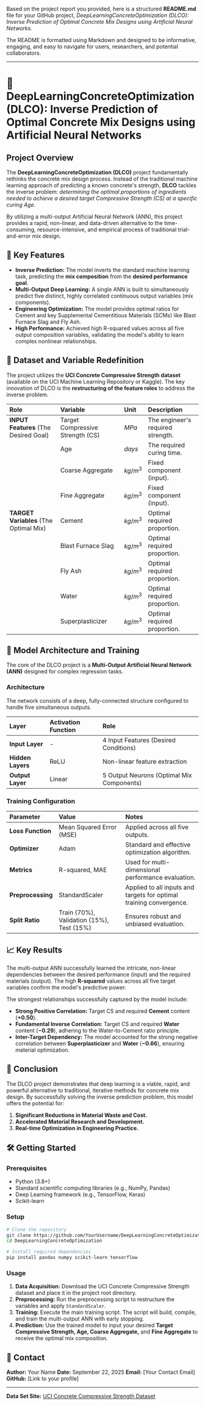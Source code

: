 Based on the project report you provided, here is a structured **README.md** file for your GitHub project, *DeepLearningConcreteOptimization (DLCO): Inverse Prediction of Optimal Concrete Mix Designs using Artificial Neural Networks*.

The README is formatted using Markdown and designed to be informative, engaging, and easy to navigate for users, researchers, and potential collaborators.

-----

# 🤖 DeepLearningConcreteOptimization (DLCO): Inverse Prediction of Optimal Concrete Mix Designs using Artificial Neural Networks

## Project Overview

The **DeepLearningConcreteOptimization (DLCO)** project fundamentally rethinks the concrete mix design process. Instead of the traditional machine learning approach of predicting a known concrete's strength, **DLCO** tackles the inverse problem: *determining the optimal proportions of ingredients needed to achieve a desired target Compressive Strength (CS) at a specific curing Age*.

By utilizing a multi-output Artificial Neural Network (ANN), this project provides a rapid, non-linear, and data-driven alternative to the time-consuming, resource-intensive, and empirical process of traditional trial-and-error mix design.

## 🌟 Key Features

  * **Inverse Prediction:** The model inverts the standard machine learning task, predicting the **mix composition** from the **desired performance goal**.
  * **Multi-Output Deep Learning:** A single ANN is built to simultaneously predict five distinct, highly correlated continuous output variables (mix components).
  * **Engineering Optimization:** The model provides optimal ratios for Cement and key Supplemental Cementitious Materials (SCMs) like Blast Furnace Slag and Fly Ash.
  * **High Performance:** Achieved high R-squared values across all five output composition variables, validating the model's ability to learn complex nonlinear relationships.

## 📐 Dataset and Variable Redefinition

The project utilizes the **UCI Concrete Compressive Strength dataset** (available on the UCI Machine Learning Repository or Kaggle). The key innovation of DLCO is the **restructuring of the feature roles** to address the inverse problem.

| Role | Variable | Unit | Description |
| :--- | :--- | :--- | :--- |
| **INPUT Features** (The Desired Goal) | Target Compressive Strength (CS) | $MPa$ | The engineer's required strength. |
| | Age | $days$ | The required curing time. |
| | Coarse Aggregate | $kg/m^3$ | Fixed component (input). |
| | Fine Aggregate | $kg/m^3$ | Fixed component (input). |
| **TARGET Variables** (The Optimal Mix) | Cement | $kg/m^3$ | Optimal required proportion. |
| | Blast Furnace Slag | $kg/m^3$ | Optimal required proportion. |
| | Fly Ash | $kg/m^3$ | Optimal required proportion. |
| | Water | $kg/m^3$ | Optimal required proportion. |
| | Superplasticizer | $kg/m^3$ | Optimal required proportion. |

## 🧠 Model Architecture and Training

The core of the DLCO project is a **Multi-Output Artificial Neural Network (ANN)** designed for complex regression tasks.

### Architecture

The network consists of a deep, fully-connected structure configured to handle five simultaneous outputs.

| Layer | Activation Function | Role |
| :--- | :--- | :--- |
| **Input Layer** | - | 4 Input Features (Desired Conditions) |
| **Hidden Layers** | ReLU | Non-linear feature extraction |
| **Output Layer** | Linear | 5 Output Neurons (Optimal Mix Components) |

### Training Configuration

| Parameter | Value | Notes |
| :--- | :--- | :--- |
| **Loss Function** | Mean Squared Error (MSE) | Applied across all five outputs. |
| **Optimizer** | Adam | Standard and effective optimization algorithm. |
| **Metrics** | R-squared, MAE | Used for multi-dimensional performance evaluation. |
| **Preprocessing** | StandardScaler | Applied to all inputs and targets for optimal training convergence. |
| **Split Ratio** | Train (70%), Validation (15%), Test (15%) | Ensures robust and unbiased evaluation. |

## 📈 Key Results

The multi-output ANN successfully learned the intricate, non-linear dependencies between the desired performance (input) and the required materials (output). The high **R-squared** values across all five target variables confirm the model's predictive power.

The strongest relationships successfully captured by the model include:

  * **Strong Positive Correlation:** Target CS and required **Cement** content ($\mathbf{+0.50}$).
  * **Fundamental Inverse Correlation:** Target CS and required **Water** content ($\mathbf{-0.29}$), adhering to the Water-to-Cement ratio principle.
  * **Inter-Target Dependency:** The model accounted for the strong negative correlation between **Superplasticizer** and **Water** ($\mathbf{-0.66}$), ensuring material optimization.

## 🚀 Conclusion

The DLCO project demonstrates that deep learning is a viable, rapid, and powerful alternative to traditional, iterative methods for concrete mix design. By successfully solving the inverse prediction problem, this model offers the potential for:

1.  **Significant Reductions in Material Waste and Cost.**
2.  **Accelerated Material Research and Development.**
3.  **Real-time Optimization in Engineering Practice.**

## 🛠️ Getting Started

### Prerequisites

  * Python (3.8+)
  * Standard scientific computing libraries (e.g., NumPy, Pandas)
  * Deep Learning framework (e.g., TensorFlow, Keras)
  * Scikit-learn

### Setup

```bash
# Clone the repository
git clone https://github.com/YourUsername/DeepLearningConcreteOptimization.git
cd DeepLearningConcreteOptimization

# Install required dependencies
pip install pandas numpy scikit-learn tensorflow
```

### Usage

1.  **Data Acquisition:** Download the UCI Concrete Compressive Strength dataset and place it in the project root directory.
2.  **Preprocessing:** Run the preprocessing script to restructure the variables and apply `StandardScaler`.
3.  **Training:** Execute the main training script. The script will build, compile, and train the multi-output ANN with early stopping.
4.  **Prediction:** Use the trained model to input your desired **Target Compressive Strength, Age, Coarse Aggregate,** and **Fine Aggregate** to receive the optimal mix composition.

## 📧 Contact

**Author:** Your Name
**Date:** September 22, 2025
**Email:** [Your Contact Email]
**GitHub:** [Link to your profile]

-----

**Data Set Site:** [UCI Concrete Compressive Strength Dataset](https://www.kaggle.com/datasets/maajdl/yeh-concret-data?resource=download)
